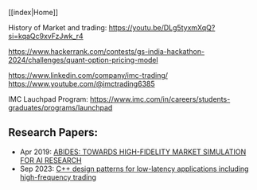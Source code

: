 [[index|Home]]

History of Market and trading: https://youtu.be/DLg5tyxmXqQ?si=kqaQc9xvFzJwk_r4

https://www.hackerrank.com/contests/gs-india-hackathon-2024/challenges/quant-option-pricing-model


https://www.linkedin.com/company/imc-trading/
https://www.youtube.com/@imctrading6385


IMC Lauchpad Program: https://www.imc.com/in/careers/students-graduates/programs/launchpad

## Research Papers:
- Apr 2019: [ABIDES: TOWARDS HIGH-FIDELITY MARKET SIMULATION FOR AI RESEARCH](https://arxiv.org/pdf/1904.12066)
- Sep 2023: [C++ design patterns for low-latency applications including high-frequency trading](https://arxiv.org/pdf/2309.04259)

